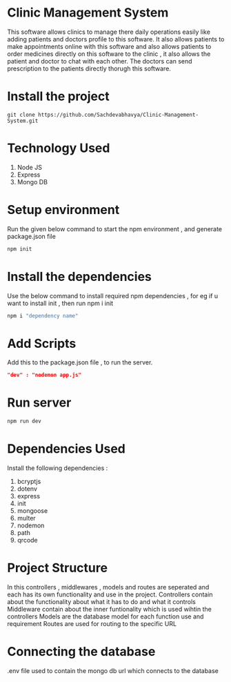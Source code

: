 # Clinic Management System

This software allows clinics to manage there daily operations easily like adding patients and doctors profile to this software. It also allows patients to make appointments online with this software and also allows patients to order medicines directly on this software to the clinic , it also allows the patient and doctor to chat with each other.
The doctors can send prescription to the patients directly thorugh this software.

# Install the project

```git
git clone https://github.com/Sachdevabhavya/Clinic-Management-System.git
```

# Technology Used

1. Node JS
2. Express
3. Mongo DB

# Setup environment

Run the given below command to start the npm environment , and generate package.json file

```bash
npm init
```

# Install the dependencies

Use the below command to install required npm dependencies , for eg if u want to install init , then run npm i init

```bash
npm i "dependency name"
```

# Add Scripts

Add this to the package.json file , to run the server.

```JSON
"dev" : "nodemon app.js"
```

# Run server

```bash
npm run dev
```

# Dependencies Used
Install the following dependencies :

1. bcryptjs
2. dotenv
3. express
4. init
5. mongoose
6. multer
7. nodemon
8. path
9. qrcode

# Project Structure

In this controllers , middlewares , models and routes are seperated and each has its own functionality and use in the project.
Controllers contain about the functionality about what it has to do and what it controls
Middleware contain about the inner funtionality which is used wihtin the controllers
Models are the database model for each function use and requirement
Routes are used for routing to the specific URL

# Connecting the database

.env file used to contain the mongo db url which connects to the database
